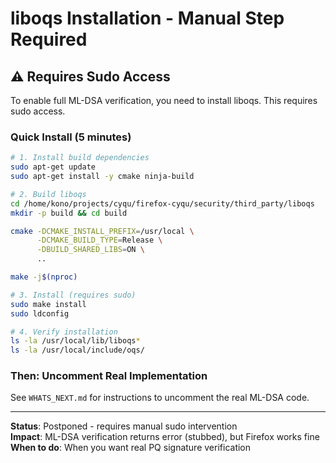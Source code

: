# liboqs Installation - Manual Step Required

## ⚠️ Requires Sudo Access

To enable full ML-DSA verification, you need to install liboqs. This requires sudo access.

### Quick Install (5 minutes)

```bash
# 1. Install build dependencies
sudo apt-get update
sudo apt-get install -y cmake ninja-build

# 2. Build liboqs
cd /home/kono/projects/cyqu/firefox-cyqu/security/third_party/liboqs
mkdir -p build && cd build

cmake -DCMAKE_INSTALL_PREFIX=/usr/local \
      -DCMAKE_BUILD_TYPE=Release \
      -DBUILD_SHARED_LIBS=ON \
      ..

make -j$(nproc)

# 3. Install (requires sudo)
sudo make install
sudo ldconfig

# 4. Verify installation
ls -la /usr/local/lib/liboqs*
ls -la /usr/local/include/oqs/
```

### Then: Uncomment Real Implementation

See `WHATS_NEXT.md` for instructions to uncomment the real ML-DSA code.

---

**Status**: Postponed - requires manual sudo intervention  
**Impact**: ML-DSA verification returns error (stubbed), but Firefox works fine  
**When to do**: When you want real PQ signature verification
